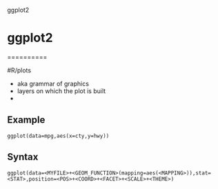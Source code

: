 ggplot2

# ggplot2
==========

#R/plots

- aka grammar of graphics
- layers on which the plot is built
-

## Example

`ggplot(data=mpg,aes(x=cty,y=hwy))`


## Syntax

```
ggplot(data=<MYFILE>+<GEOM_FUNCTION>(mapping=aes(<MAPPING>)),stat=<STAT>,position=<POS>+<COORD>+<FACET>+<SCALE>+<THEME>)
```
